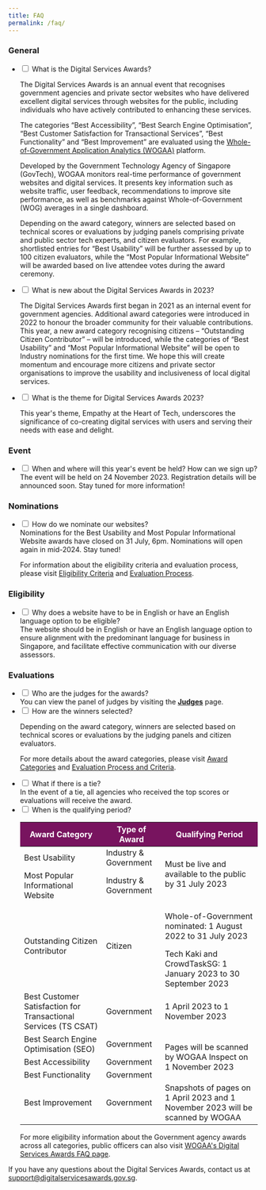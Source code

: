 ```yaml
---
title: FAQ
permalink: /faq/
---
```

<style type="text/css">
table#award_cat th {
    background: #78145F;
    color: #fff;
    font-weight: 700;
}
</style>
<h3>General</h3>
<ul class="jekyllcodex_accordion">
  <li>
    <input type="checkbox" id="accordion1">
    <label for="accordion1">What is the Digital Services Awards?</label>
    <div>
      <p> The Digital Services Awards is an annual event that recognises government agencies and private sector websites who have delivered excellent digital services through websites for the public, including individuals who have actively contributed to enhancing these services.</p>
     <p>The categories “Best Accessibility”, “Best Search Engine Optimisation”, “Best Customer Satisfaction for Transactional Services”, “Best Functionality” and “Best Improvement” are evaluated using the <a target="_blank" href="https://wogaa.sg">Whole-of-Government Application Analytics (WOGAA)</a> platform. </p>
      <p>Developed by the Government Technology Agency of Singapore (GovTech), WOGAA monitors real-time performance of government websites and digital services. It presents key information such as website traffic, user feedback, recommendations to improve site performance, as well as benchmarks against Whole-of-Government (WOG) averages in a single dashboard.</p>
      <p>Depending on the award category, winners are selected based on technical scores or evaluations by judging panels comprising private and public sector tech experts, and citizen evaluators.&nbsp;For example, shortlisted entries for “Best Usability” will be further assessed by up to 100 citizen evaluators, while the “Most Popular Informational Website” will be awarded based on live attendee votes during the award ceremony.</p>
    </div>
  </li>
  <li>
    <input type="checkbox" id="accordion2">
    <label for="accordion2">What is new about the Digital Services Awards in 2023?</label>
    <div>
      <p>The Digital Services Awards first began in 2021 as an internal event for government agencies. Additional award categories were introduced in 2022 to honour the broader community for their valuable contributions. This year, a new award category recognising citizens – “Outstanding Citizen Contributor” – will be introduced, while the categories of “Best Usability” and “Most Popular Informational Website” will be open to Industry nominations for the first time. We hope this will create momentum and encourage more citizens and private sector organisations to improve the usability and inclusiveness of local digital services.</p>
    </div>
  </li>
	<li>
    <input type="checkbox" id="accordion3">
    <label for="accordion3">What is the theme for Digital Services Awards 2023?</label>
    <div>
      <p>This year's theme,&nbsp;Empathy at the Heart of Tech, underscores the significance of co-creating digital services with users and serving their needs with ease and delight.</p>
    </div>
  </li>
</ul>
<h3>Event</h3>
<ul class="jekyllcodex_accordion">
  <li>
    <input type="checkbox" id="accordion4">
    <label for="accordion4">When and where will this year's event be held? How can we sign up?</label>
    <div> The event will be held on 24 November 2023. Registration details will be announced soon. Stay tuned for more information! </div>
  </li>
</ul>
<h3>Nominations</h3>
<ul class="jekyllcodex_accordion">
  <li>
    <input type="checkbox" id="accordion5">
    <label for="accordion5">How do we nominate our websites?</label>
    <div>Nominations for the Best Usability and Most Popular Informational Website awards have closed on 31 July, 6pm. Nominations will open again in mid-2024. Stay tuned!<br>
      <p> For information about the eligibility criteria and evaluation process, please visit <a aria-label="Link to Eligibility Criteria" href="/eligibility/">Eligibility Criteria</a> and <a aria-label="Link to Evaluation Process" href="/evaluation-process/">Evaluation Process</a>.</p>
    </div>
  </li>
</ul>
<h3>Eligibility</h3>
<ul class="jekyllcodex_accordion">
  <li>
    <input type="checkbox" id="accordion6">
    <label for="accordion6">Why does a website have to be in English or have an English language option to be eligible?</label>
    <div>The website should be in English or have an English language option to ensure alignment with the predominant language for business in Singapore, and facilitate effective communication with our diverse assessors.</div>
  </li>
</ul>
<h3>Evaluations</h3>
<ul class="jekyllcodex_accordion">
  <li>
    <input type="checkbox" id="accordion7">
    <label for="accordion7">Who are the judges for the awards?</label>
    <div> You can view the panel of judges by visiting the <a aria-label="Link to Judges" href="/judges/"><strong>Judges</strong></a> page.</div>
  </li>
  <li>
    <input type="checkbox" id="accordion8">
    <label for="accordion8">How are the winners selected?</label>
    <div>
      <p> Depending on the award category, winners are selected based on technical scores or evaluations by the judging panels and citizen evaluators. </p>
      <p> For more details about the award categories, please visit <a aria-label="Link to Evaluation Process and Criteria" href="/award-categories/">Award Categories</a> and <a aria-label="Link to Evaluation Process and Criteria" href="/evaluation-process/">Evaluation Process and Criteria</a>.</p>
    </div>
  </li>
  <li>
    <input type="checkbox" id="accordion9">
    <label for="accordion9">What if there is a tie?</label>
    <div> In the event of a tie, all agencies who received the top scores or evaluations will receive the award. </div>
  </li>
  <li>
    <input type="checkbox" id="accordion10">
    <label for="accordion10">When is the qualifying period?</label>
    <div>
      <p>
      <table id="award_cat">
        <thead>
          <tr>
            <th>Award Category</th>
            <th>Type of Award</th>
            <th>Qualifying Period</th>
          </tr>
        </thead>
        <tbody>
          <tr>
            <td>Best Usability</td>
            <td>Industry &amp; Government</td>
            <td rowspan="2">Must be live and available to the public by 31 July 2023</td>
          </tr>
          <tr>
            <td>Most Popular Informational Website</td>
            <td>Industry &amp; Government</td>
          </tr>
          <tr>
            <td>Outstanding Citizen Contributor</td>
            <td>Citizen</td>
            <td><p>Whole-of-Government nominated: 1 August 2022 to 31 July 2023</p>
							Tech Kaki and CrowdTaskSG: 1 January 2023 to 30 September 2023</td>
          </tr>
          <tr>
            <td>Best Customer Satisfaction for Transactional Services (TS CSAT)</td>
            <td>Government</td>
            <td>1 April 2023 to 1 November 2023</td>
          </tr>
          <tr>
            <td>Best Search Engine Optimisation (SEO)</td>
            <td>Government</td>
            <td rowspan="3">Pages will be scanned by WOGAA Inspect on 1 November 2023</td>
          </tr>
          <tr>
            <td>Best Accessibility</td>
            <td>Government</td>
          </tr>
          <tr>
            <td>Best Functionality</td>
            <td>Government</td>
          </tr>
          <tr>
            <td>Best Improvement</td>
            <td>Government</td>
            <td>Snapshots of pages on 1 April 2023 and 1 November 2023 will be scanned by WOGAA</td>
          </tr>
        </tbody>
      </table>
      </p>
      <p>For more eligibility information about the Government agency awards across all categories, public officers can also visit <a target="_blank" aria-label="Link to WOGAA FAQ page" href="https://wogaa.sg/faq">WOGAA's Digital Services Awards FAQ page</a>.</p>
    </div>
  </li>
</ul>
<p>If you have any questions about the Digital Services Awards, contact us at <a href="mailto:support@digitalservicesawards.gov.sg">support@digitalservicesawards.gov.sg</a>.</p>